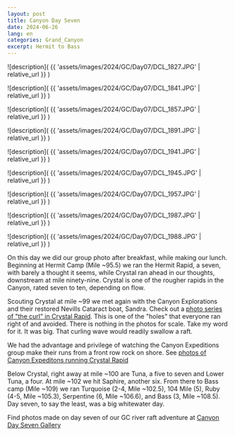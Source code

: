 ```yaml
---
layout: post
title: Canyon Day Seven
date: 2024-06-26
lang: en
categories: Grand_Canyon
excerpt: Hermit to Bass
---
```


![description](
  {{ 'assets/images/2024/GC/Day07/DCL_1827.JPG' | relative_url }}
)

![description](
  {{ 'assets/images/2024/GC/Day07/DCL_1841.JPG' | relative_url }}
)

![description](
  {{ 'assets/images/2024/GC/Day07/DCL_1857.JPG' | relative_url }}
)

![description](
  {{ 'assets/images/2024/GC/Day07/DCL_1891.JPG' | relative_url }}
)

![description](
  {{ 'assets/images/2024/GC/Day07/DCL_1941.JPG' | relative_url }}
)

![description](
  {{ 'assets/images/2024/GC/Day07/DCL_1945.JPG' | relative_url }}
)

![description](
  {{ 'assets/images/2024/GC/Day07/DCL_1957.JPG' | relative_url }}
)

![description](
  {{ 'assets/images/2024/GC/Day07/DCL_1987.JPG' | relative_url }}
)

![description](
  {{ 'assets/images/2024/GC/Day07/DCL_1988.JPG' | relative_url }}
)

On this day we did our group photo after breakfast, while making our lunch.
Beginning at Hermit Camp (Mile ~95.5) we ran the Hermit Rapid, a seven, with
barely a thought it seems, while Crystal ran ahead in our thoughts, downstream
at mile ninety-nine. Crystal is one of the rougher rapids in the Canyon, rated
seven to ten, depending on flow.

Scouting Crystal at mile ~99 we met again with the Canyon Explorations and
their restored Nevills Cataract boat, Sandra. Check out a [photo series of "the
curl" in Crystal Rapid][curl]. This is one of the "holes" that everyone ran
right of and avoided. There is nothing in the photos for scale. Take my word
for it. It was big. That curling wave would readily swallow a raft.

[curl]: https://wbreeze.com/photo/gallery/20240620GC/Day07/curl/index.html

We had the advantage and privilege of watching the Canyon Expeditions group
make their runs from a front row rock on shore.  See [photos of Canyon
Expeditons running Crystal Rapid][crystal]

[crystal]: https://wbreeze.com/photo/gallery/20240620GC/Nevills/Crystal/index.html

Below Crystal, right away at mile ~100 are Tuna, a five to seven and Lower
Tuna, a four. At mile ~102 we hit Saphire, another six. From there to
Bass camp (Mile ~109) we ran Turquoise (2-4, Mile ~102.5), 104 Mile (5),
Ruby (4-5, Mile ~105.3), Serpentine (6, Mile ~106.6), and Bass (3, Mile ~108.5).
Day seven, to say the least, was a big whitewater day.

Find photos made on day seven of our GC river raft adventure at
[Canyon Day Seven Gallery](
  https://wbreeze.com/photo/gallery/20240620GC/Day07/index.html
)

